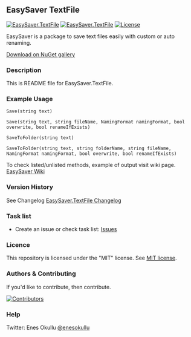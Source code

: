 ## EasySaver TextFile
[![EasySaver.TextFile](https://img.shields.io/nuget/v/EasySaver.TextFile.svg)](https://www.nuget.org/packages/EasySaver.TextFile/) [![EasySaver.TextFile](https://img.shields.io/nuget/dt/EasySaver.TextFile.svg)](https://www.nuget.org/packages/EasySaver.TextFile/) [![License](https://img.shields.io/github/license/meokullu/EasySaver.svg)](https://github.com/meokullu/EasySaver/blob/master/LICENSE)

EasySaver is a package to save text files easily with custom or auto renaming.

[Download on NuGet gallery](https://www.nuget.org/packages/EasySaver.TextFile/)

### Description

This is README file for EasySaver.TextFile. 

### Example Usage
```
Save(string text)
```
```
Save(string text, string fileName, NamingFormat namingFormat, bool overwrite, bool renameIfExists)
```
```
SaveToFolder(string text)
```
```
SaveToFolder(string text, string folderName, string fileName, NamingFormat namingFormat, bool overwrite, bool renameIfExists)
```

To check listed/unlisted methods, example of output visit wiki page. [EasySaver Wiki](https://github.com/meokullu/EasySaver/wiki)

### Version History
See Changelog [EasySaver.TextFile Changelog](https://github.com/meokullu/EasySaver/blob/master/EasySaver.Text/CHANGELOG.md)

### Task list
* Create an issue or check task list: [Issues](https://github.com/meokullu/EasySaver/issues)

### Licence
This repository is licensed under the "MIT" license. See [MIT license](https://github.com/meokullu/EasySaver/blob/master/LICENSE).

### Authors & Contributing

If you'd like to contribute, then contribute. <!-- [contributing guide](CONTRIBUTING.md). -->

[![Contributors](https://contrib.rocks/image?repo=meokullu/EasySaver)](https://github.com/meokullu/EasySaver/graphs/contributors)

### Help
Twitter: Enes Okullu [@enesokullu](https://twitter.com/EnesOkullu)
